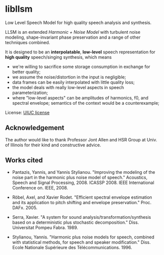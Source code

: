 libllsm
===

Low Level Speech Model for high quality speech analysis and synthesis.

LLSM is an extended *Harmonic + Noise Model* with turbulent noise modeling, shape-invariant phase preservation and a range of other techniques combined.

It is designed to be an **interpolatable**, **low-level** speech representation for **high quality** speech/singing synthesis, which means

* we're willing to sacrifice some storage consumption in exchange for better quality;
* we assume the noise/distortion in the input is negligible;
* data frames can be easily interpolated with little quality loss;
* the model deals with really low-level aspects in speech parameterization;
* where "low-level aspects" can be amplitudes of harmonics, f0, and spectral envelope; semantics of the context would be a counterexample;

License: [UIUC license](https://en.wikipedia.org/wiki/University_of_Illinois/NCSA_Open_Source_License)

Acknowledgement
---

The author would like to thank Professor Jont Allen and HSR Group at Univ. of Illinois for their kind and constructive advice.

Works cited
---

* Pantazis, Yannis, and Yannis Stylianou. "Improving the modeling of the noise part in the harmonic plus noise model of speech." Acoustics, Speech and Signal Processing, 2008. ICASSP 2008. IEEE International Conference on. IEEE, 2008.

* Röbel, Axel, and Xavier Rodet. "Efficient spectral envelope estimation and its application to pitch shifting and envelope preservation." Proc. DAFx. 2005.

* Serra, Xavier. "A system for sound analysis/transformation/synthesis based on a deterministic plus stochastic decomposition." Diss. Universitat Pompeu Fabra. 1989.

* Stylianou, Yannis. "Harmonic plus noise models for speech, combined with statistical methods, for speech and speaker modification." Diss. Ecole Nationale Supérieure des Télécommunications. 1996.
